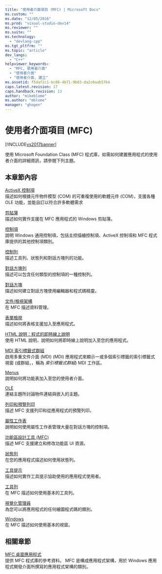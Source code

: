 ```yaml
---
title: "使用者介面項目 (MFC) | Microsoft Docs"
ms.custom: ""
ms.date: "12/05/2016"
ms.prod: "visual-studio-dev14"
ms.reviewer: ""
ms.suite: ""
ms.technology: 
  - "devlang-cpp"
ms.tgt_pltfrm: ""
ms.topic: "article"
dev_langs: 
  - "C++"
helpviewer_keywords: 
  - "MFC, 使用者介面"
  - "使用者介面"
  - "使用者介面, 建立"
ms.assetid: f5daf2c1-bc08-4b71-9b03-da2c0aab5764
caps.latest.revision: 17
caps.handback.revision: 13
author: "mikeblome"
ms.author: "mblome"
manager: "ghogen"
---
```

# 使用者介面項目 (MFC)
[!INCLUDE[vs2017banner](../assembler/inline/includes/vs2017banner.md)]

使用 Microsoft Foundation Class \(MFC\) 程式庫，如需如何建置應用程式的使用者介面的詳細資訊，請參閱下列主題。  
  
## 本章節內容  
 [ActiveX 控制項](../mfc/activex-controls.md)  
 描述如何根據元件物件模型 \(COM\) 的可重複使用的軟體元件 \(COM\)，支援各種 OLE 功能，並能自訂以符合許多軟體需求  
  
 [剪貼簿](../mfc/clipboard.md)  
 描述如何實作支援在 MFC 應用程式的 Windows 剪貼簿。  
  
 [控制項](../mfc/controls-mfc.md)  
 說明 Windows 通用控制項，包括主控描繪控制項、ActiveX 控制項和 MFC 程式庫提供的其他控制項類別。  
  
 [控制列](../mfc/control-bars.md)  
 描述工具列、狀態列和對話方塊列的功能。  
  
 [對話方塊列](../mfc/dialog-bars.md)  
 描述可以包含任何類型的控制項的一種控制列。  
  
 [對話方塊](../mfc/dialog-boxes.md)  
 描述如何建立對話方塊使用編輯器和程式碼精靈。  
  
 [文件\/檢視架構](../mfc/document-view-architecture.md)  
 在 MFC 描述資料管理。  
  
 [表單檢視](../mfc/form-views-mfc.md)  
 描述如何將表格支援加入至應用程式。  
  
 [HTML 說明：程式的即時線上說明](../mfc/html-help-context-sensitive-help-for-your-programs.md)  
 使用 HTML 說明，說明如何將即時線上說明加入至您的應用程式。  
  
 [MDI 索引標籤式群組](../mfc/mdi-tabbed-groups.md)  
 啟用多重文件介面 \(MDI\) \(MDI\) 應用程式來顯示一或多個索引標籤的索引標籤式視窗 \(或群組，，稱為 *索引標籤式群組*\) MDI 工作區。  
  
 [Menus](../mfc/menus-mfc.md)  
 說明如何將功能表加入至您的使用者介面。  
  
 [OLE](../mfc/ole-mfc.md)  
 連結主題所討論物件連結與嵌入的主題。  
  
 [列印和預覽列印](../mfc/printing-and-print-preview.md)  
 描述 MFC 支援列印和從應用程式的預覽列印。  
  
 [屬性工作表](../mfc/property-sheets-mfc.md)  
 說明如何使用屬性工作表管理大量在對話方塊的控制項。  
  
 [功能區設計工具 \(MFC\)](../mfc/ribbon-designer-mfc.md)  
 描述 MFC 支援建立和修改功能區 UI 資源。  
  
 [狀態列](../mfc/status-bars.md)  
 在您的應用程式描述如何使用狀態列。  
  
 [工具提示](../mfc/tool-tips.md)  
 描述如何實作工具提示協助使用的應用程式使用者。  
  
 [工具列](../mfc/toolbars.md)  
 在 MFC 描述如何使用基本的工具列。  
  
 [視覺化管理員](../mfc/visualization-manager.md)  
 為您可以將應用程式的任何繪圖程式碼的類別。  
  
 [Windows](../mfc/windows.md)  
 在 MFC 描述如何使用基本的視窗。  
  
## 相關章節  
 [MFC 桌面應用程式](../mfc/mfc-desktop-applications.md)  
 提供 MFC 程式庫的參考資料。  MFC 是構成應用程式架構，用於 Windows 應用程式開發介面所撰寫的應用程式架構的類別。